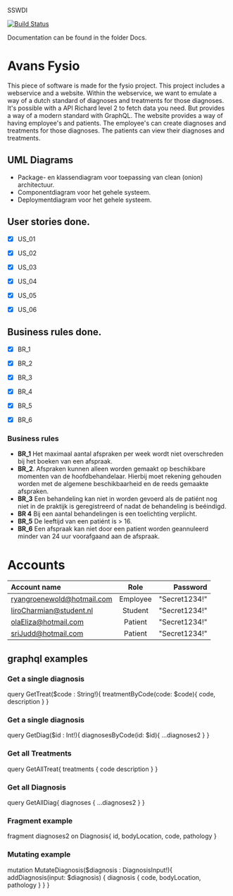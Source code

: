 SSWDI

[![Build Status](https://dev.azure.com/rgroenewold3/Avans%20Fysio/_apis/build/status/Avans%20Fysio-ASP.NET%20Core-CI?branchName=main)](https://dev.azure.com/rgroenewold3/Avans%20Fysio/_build/latest?definitionId=7&branchName=main)
 

Documentation can be found in the folder Docs.

# Avans Fysio
This piece of software is made for the fysio project. This project includes a webservice and a website. Within the webservice, we want to emulate a way of a dutch standard of diagnoses and treatments for those diagnoses. It's possible with a API Richard level 2 to fetch data you need. But provides a way of a modern standard with GraphQL. The website provides a way of having employee's and patients. The employee's can create diagnoses and treatments for those diagnoses. The patients can view their diagnoses and treatments. 


## UML Diagrams
- Package- en klassendiagram voor toepassing van clean (onion) architectuur.
- Componentdiagram voor het gehele systeem.
- Deploymentdiagram voor het gehele systeem.


## User stories done. 
- [x] US_01
- [X] US_02 
- [x] US_03
- [x] US_04
- [x] US_05
- [x] US_06


## Business rules done.
- [x] BR_1 
- [x] BR_2
- [x] BR_3 
- [x] BR_4
- [x] BR_5 
- [x] BR_6 


### Business rules
- **BR_1** Het maximaal aantal afspraken per week wordt niet overschreden bij het boeken van een afspraak.
- **BR_2**. Afspraken kunnen alleen worden gemaakt op beschikbare momenten van de
hoofdbehandelaar. Hierbij moet rekening gehouden worden met de algemene
beschikbaarheid en de reeds gemaakte afspraken.
- **BR_3** Een behandeling kan niet in worden gevoerd als de patiént nog niet in de praktijk is geregistreerd of nadat de behandeling is beéindigd.
- **BR 4** Bij een aantal behandelingen is een toelichting verplicht.
- **BR_5** De leeftijd van een patiént is > 16.
- **BR_6** Een afspraak kan niet door een patient worden geannuleerd minder van 24 uur voorafgaand aan de afspraak.


# Accounts
| Account name |  Role  | Password |
|:-|:-:|-:|
| ryangroenewold@hotmail.com  | Employee | "Secret1234!" |
| IiroCharmian@student.nl   |  Student  |   "Secret1234!" |
| olaEliza@hotmail.com  | Patient |    "Secret1234!" |
| sriJudd@hotmail.com   | Patient |    "Secret1234!" |



## graphql examples

### Get a single diagnosis
query GetTreat($code : String!){
  treatmentByCode(code: $code){
    code,
    description
  }
}

### Get a single diagnosis
query GetDiag($id : Int!){
  diagnosesByCode(id: $id){
    ...diagnoses2
  }
}

### Get all Treatments
query GetAllTreat{
  treatments {
    code
    description
  }
}

### Get all Diagnosis
query GetAllDiag{
  diagnoses {
    ...diagnoses2
  }
}

### Fragment example
fragment diagnoses2 on Diagnosis{
  id,
  bodyLocation,
  code,
  pathology
}

### Mutating example
mutation MutateDiagnosis($diagnosis : DiagnosisInput!){
  addDiagnosis(input: $diagnosis) {
    diagnosis {
      code,
      bodyLocation,
      pathology
    }
  }
}